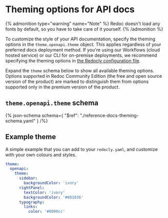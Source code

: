 # Theming options for API docs

{% admonition type="warning" name="Note" %}
Redoc doesn't load any fonts by default, so you have to take care of it yourself.
{% /admonition %}

To customize the style of your API documentation, specify the theming options in the `theme.openapi.theme` object. This applies regardless of your preferred docs deployment method.
If you're using our Workflows (cloud hosted service) or our CLI for on-premise deployments, we recommend specifying the theming options in [the Redocly configuration file](/docs/cli/configuration).

Expand the `theme` schema below to show all available theming options. Options supported in Redoc Community Edition (the free and open source version of the product) are marked to distinguish them from options supported only in the premium version of the product.

## `theme.openapi.theme` schema

{% json-schema
  schema={
    "$ref": "./reference-docs-theming-schema.yaml"
  }
/%}

## Example theme

A simple example that you can add to your `redocly.yaml`, and customize with your own colours and styles.

```yaml
theme:
  openapi:
    theme:
      sidebar:
        backgroundColor: 'ivory'
      rightPanel:
        textColor: 'ivory'
        backgroundColor: '#001036'
      typography:
        links:
          color: '#0090cc'
```
